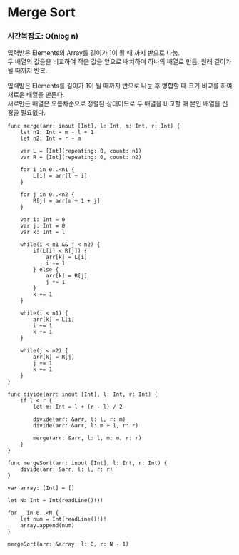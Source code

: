 # Merge Sort
### 시간복잡도: O(nlog n)

입력받은 Elements의 Array를 길이가 1이 될 때 까지 반으로 나눔.  
두 배열의 값들을 비교하여 작은 값을 앞으로 배치하며 하나의 배열로 만듬, 원래 길이가 될 때까지 반복.  
  
입력받은 Elements를 길이가 1이 될 때까지 반으로 나눈 후 병합할 때 크기 비교를 하여 새로운 배열을 만든다.  
새로만든 배열은 오름차순으로 정렬된 상태이므로 두 배열을 비교할 때 본인 배열을 신경쓸 필요없다.  

```
func merge(arr: inout [Int], l: Int, m: Int, r: Int) {
    let n1: Int = m - l + 1
    let n2: Int = r - m
    
    var L = [Int](repeating: 0, count: n1)
    var R = [Int](repeating: 0, count: n2)
    
    for i in 0..<n1 {
        L[i] = arr[l + i]
    }
    
    for j in 0..<n2 {
        R[j] = arr[m + 1 + j]
    }
    
    var i: Int = 0
    var j: Int = 0
    var k: Int = l
    
    while(i < n1 && j < n2) {
        if(L[i] < R[j]) {
            arr[k] = L[i]
            i += 1
        } else {
            arr[k] = R[j]
            j += 1
        }
        k += 1
    }
    
    while(i < n1) {
        arr[k] = L[i]
        i += 1
        k += 1
    }
    
    while(j < n2) {
        arr[k] = R[j]
        j += 1
        k += 1
    }
}

func divide(arr: inout [Int], l: Int, r: Int) {
    if l < r {
        let m: Int = l + (r - l) / 2
        
        divide(arr: &arr, l: l, r: m)
        divide(arr: &arr, l: m + 1, r: r)
        
        merge(arr: &arr, l: l, m: m, r: r)
    }
}

func mergeSort(arr: inout [Int], l: Int, r: Int) {
    divide(arr: &arr, l: l, r: r)
}

var array: [Int] = []

let N: Int = Int(readLine()!)!

for _ in 0..<N {
    let num = Int(readLine()!)!
    array.append(num)
}

mergeSort(arr: &array, l: 0, r: N - 1)
```
